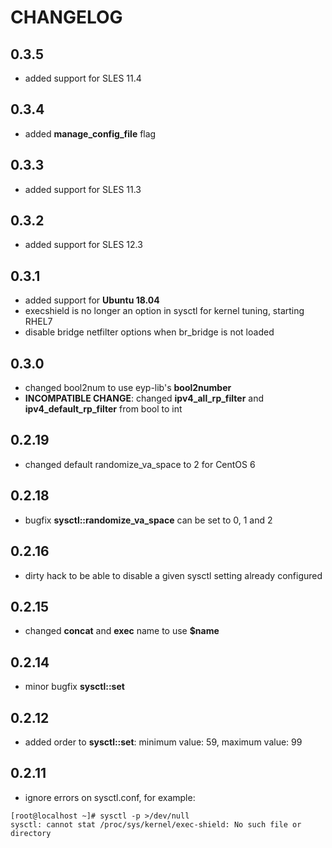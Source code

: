 # CHANGELOG

## 0.3.5

* added support for SLES 11.4

## 0.3.4

* added **manage_config_file** flag

## 0.3.3

* added support for SLES 11.3

## 0.3.2

* added support for SLES 12.3

## 0.3.1

* added support for **Ubuntu 18.04**
* execshield is no longer an option in sysctl for kernel tuning, starting RHEL7
* disable bridge netfilter options when br_bridge is not loaded

## 0.3.0

* changed bool2num to use eyp-lib's **bool2number**
* **INCOMPATIBLE CHANGE**: changed **ipv4_all_rp_filter** and **ipv4_default_rp_filter** from bool to int

## 0.2.19

* changed default randomize_va_space to 2 for CentOS 6

## 0.2.18

* bugfix **sysctl::randomize_va_space** can be set to 0, 1 and 2

## 0.2.16

* dirty hack to be able to disable a given sysctl setting already configured

## 0.2.15

* changed **concat** and **exec** name to use **$name**

## 0.2.14

*  minor bugfix **sysctl::set**

## 0.2.12

*  added order to **sysctl::set**: minimum value: 59, maximum value: 99

## 0.2.11

* ignore errors on sysctl.conf, for example:

```
[root@localhost ~]# sysctl -p >/dev/null
sysctl: cannot stat /proc/sys/kernel/exec-shield: No such file or directory
```
